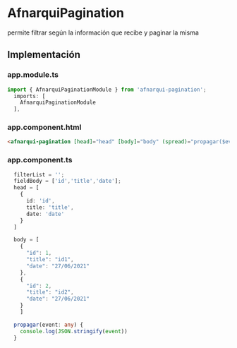 # AfnarquiPagination

permite filtrar según la información que recibe y paginar la misma

## Implementación

### app.module.ts
````typescript
import { AfnarquiPaginationModule } from 'afnarqui-pagination';
  imports: [
    AfnarquiPaginationModule
  ],
````

### app.component.html
````html
<afnarqui-pagination [head]="head" [body]="body" (spread)="propagar($event)"  [filterList]="filterList" [fieldBody]="fieldBody" [field]="'title'" ></afnarqui-pagination>
````

### app.component.ts
````typescript
  filterList = '';
  fieldBody = ['id','title','date'];
  head = [
    {
      id: 'id',
      title: 'title',
      date: 'date'
    }
  ]

  body = [
    {
      "id": 1,
      "title": "id1",
      "date": "27/06/2021"
    },
    {
      "id": 2,
      "title": "id2",
      "date": "27/06/2021"
    }
    ]

  propagar(event: any) {
    console.log(JSON.stringify(event))
  }
````

